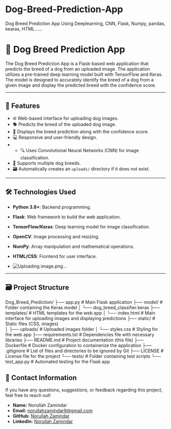   # Dog-Breed-Prediction-App
Dog Breed Prediction App Using Deeplearning, CNN, Flask, Numpy, pandas, kearas, HTML......
# 🐾 Dog Breed Prediction App

The Dog Breed Prediction App is a Flask-based web application that predicts the breed of a dog from an uploaded image. The application utilizes a pre-trained deep learning model built with TensorFlow and Keras. The model is designed to accurately identify the breed of a dog from a given image and display the predicted breed with the confidence score.

---           
                  
## 🚀 **Features**                                                
- 🌐 Web-based interface for uploading dog images.                                                                                        
- 🐕 Predicts the breed of the uploaded dog image.                                                                                         
- 🎯 Displays the breed prediction along with the confidence score.                                                                                                                                                                                                                                                                                                                                               
- 💻 Responsive and user-friendly design.                                                                                                                                                       
- - 🔍 Uses Convolutional Neural Networks (CNN) for image classification.                                                                                                                                                                                                                                                                                                                                                                                                                                                                                                                                                                                                                                                                                                                                                                                                                                                                                                                                                                                                                                                                                            
- 📝 Supports multiple dog breeds.                                                                                                                                                                                                                                                                                                                                                                                                                                                                                                                                                                                                                                                                                                                                                                                                                                                                                                                                                                               
- 🗃️ Automatically creates an `uploads/` directory if it does not exist.                                                                                                                                                                                                                                                                                                                                                                                                                                                                                                                                   
                                                                                                                                                                                            
---                                                                                                                                                                                                                                         
                                                                                                             
## 🛠️ **Technologies Used**                                                                                                                                                                                                                    
- **Python 3.8+**: Backend programming.                                                                                                                      
- **Flask**: Web framework to build the web application.                                                                                                                                                  
- **TensorFlow/Keras**: Deep learning model for image classification.                                                                                       
- **OpenCV**: Image processing and resizing.                                                        
- **NumPy**: Array manipulation and mathematical operations.
- **HTML/CSS**: Frontend for user interface.

- ![Uploading image.png…]()


---

## 🗃️ **Project Structure**
Dog_Breed_Prediction/
├── app.py               # Main Flask application
├── model/               # Folder containing the Keras model
│   └── dog_breed_classifier.keras
├── templates/           # HTML templates for the web app
│   └── index.html        # Main interface for uploading images and displaying predictions
├── static/              # Static files (CSS, images)                     
│   ├── uploads/         # Uploaded images folder
│   └── styles.css       # Styling for the web app
├── requirements.txt     # Dependencies file with necessary libraries
├── README.md            # Project documentation (this file)
├── Dockerfile           # Docker configuration to containerize the application
├── .gitignore           # List of files and directories to be ignored by Git
├── LICENSE              # License file for the project
└── tests/               # Folder containing test scripts
    └── test_app.py      # Automated testing for the Flask app


## 📧 **Contact Information**
If you have any questions, suggestions, or feedback regarding this project, feel free to reach out!

- **Name:** Norullah Zamindar
- **Email:** [norullahzamindar9@gmail.com](noorullahzamindar9@gmail.com)
- **GitHub:** [Norullah Zamindar]([https://github.com/Noorullah_Zamindar_007](https://github.com/Noorullah_Zamindar_007))
- **LinkedIn:** [Norullah Zamindar](www.linkedin.com/in/noorullah-zamindar-4975a328a)

